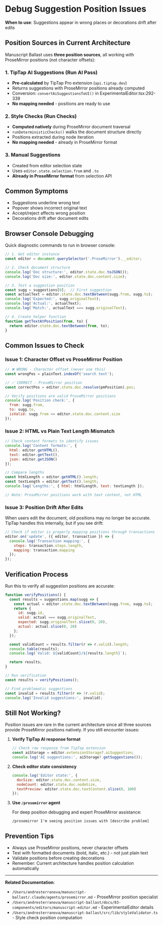 # Debug Suggestion Position Issues

**When to use**: Suggestions appear in wrong places or decorations drift after edits

## Position Sources in Current Architecture

Manuscript Ballast uses **three position sources**, all working with ProseMirror positions (not character offsets):

### 1. TipTap AI Suggestions (Run AI Pass)
- **Pre-calculated** by TipTap Pro extension (`api.tiptap.dev`)
- Returns suggestions with ProseMirror positions already computed
- Conversion: `convertAiSuggestionsToUI()` in ExperimentalEditor.tsx:292-339
- **No mapping needed** - positions are ready to use

### 2. Style Checks (Run Checks)
- **Computed natively** during ProseMirror document traversal
- `runDeterministicChecks()` walks the document structure directly
- Positions extracted during node iteration
- **No mapping needed** - already in ProseMirror format

### 3. Manual Suggestions
- Created from editor selection state
- Uses `editor.state.selection.from` and `.to`
- **Already in ProseMirror format** from selection API

## Common Symptoms

- Suggestions underline wrong text
- Popover shows incorrect original text
- Accept/reject affects wrong position
- Decorations drift after document edits

## Browser Console Debugging

Quick diagnostic commands to run in browser console:

```javascript
// 1. Get editor instance
const editor = document.querySelector('.ProseMirror').__editor;

// 2. Check document structure
console.log('Doc structure:', editor.state.doc.toJSON());
console.log('Doc size:', editor.state.doc.content.size);

// 3. Test a suggestion position
const sugg = suggestions[0];  // First suggestion
const actualText = editor.state.doc.textBetween(sugg.from, sugg.to);
console.log('Expected:', sugg.originalText);
console.log('Actual:', actualText);
console.log('Match:', actualText === sugg.originalText);

// 4. Create helper function
function getTextAtPosition(from, to) {
  return editor.state.doc.textBetween(from, to);
}
```

## Common Issues to Check

### Issue 1: Character Offset vs ProseMirror Position

```javascript
// ❌ WRONG - Character offset (never use this)
const wrongPos = plainText.indexOf('search text');

// ✅ CORRECT - ProseMirror position
const correctPos = editor.state.doc.resolve(pmPosition).pos;

// Verify positions are valid ProseMirror positions
console.log('Position check:', {
  from: sugg.from,
  to: sugg.to,
  isValid: sugg.from <= editor.state.doc.content.size
});
```

### Issue 2: HTML vs Plain Text Length Mismatch

```javascript
// Check content formats to identify issues
console.log('Content formats:', {
  html: editor.getHTML(),
  text: editor.getText(),
  json: editor.getJSON()
});

// Compare lengths
const htmlLength = editor.getHTML().length;
const textLength = editor.getText().length;
console.log('Lengths:', { html: htmlLength, text: textLength });

// Note: ProseMirror positions work with text content, not HTML
```

### Issue 3: Position Drift After Edits

When users edit the document, old positions may no longer be accurate. TipTap handles this internally, but if you see drift:

```javascript
// Check if editor is properly mapping positions through transactions
editor.on('update', ({ editor, transaction }) => {
  console.log('Transaction mapping:', {
    steps: transaction.steps.length,
    mapping: transaction.mapping
  });
});
```

## Verification Process

Run this to verify all suggestion positions are accurate:

```javascript
function verifyPositions() {
  const results = suggestions.map(sugg => {
    const actual = editor.state.doc.textBetween(sugg.from, sugg.to);
    return {
      id: sugg.id,
      valid: actual === sugg.originalText,
      expected: sugg.originalText.slice(0, 20),
      actual: actual.slice(0, 20)
    };
  });

  const validCount = results.filter(r => r.valid).length;
  console.table(results);
  console.log(`Valid: ${validCount}/${results.length}`);

  return results;
}

// Run verification
const results = verifyPositions();

// Find problematic suggestions
const invalid = results.filter(r => !r.valid);
console.log('Invalid suggestions:', invalid);
```

## Still Not Working?

Position issues are rare in the current architecture since all three sources provide ProseMirror positions natively. If you still encounter issues:

1. **Verify TipTap AI response format**
   ```javascript
   // Check raw response from TipTap extension
   const aiStorage = editor.extensionStorage?.aiSuggestion;
   console.log('AI suggestions:', aiStorage?.getSuggestions());
   ```

2. **Check editor state consistency**
   ```javascript
   console.log('Editor state:', {
     docSize: editor.state.doc.content.size,
     nodeCount: editor.state.doc.nodeSize,
     textPreview: editor.state.doc.textContent.slice(0, 100)
   });
   ```

3. **Use `/prosemirror` agent**

   For deep position debugging and expert ProseMirror assistance:
   ```
   /prosemirror I'm seeing position issues with [describe problem]
   ```

## Prevention Tips

- Always use ProseMirror positions, never character offsets
- Test with formatted documents (bold, italic, etc.) - not just plain text
- Validate positions before creating decorations
- Remember: Current architecture handles position calculation automatically

---

**Related Documentation**:
- `/Users/andresterranova/manuscript-ballast/.claude/agents/prosemirror.md` - ProseMirror position specialist
- `/Users/andresterranova/manuscript-ballast/docs/03-components/editors/manuscript-editor.md` - ExperimentalEditor details
- `/Users/andresterranova/manuscript-ballast/src/lib/styleValidator.ts` - Style check position computation
